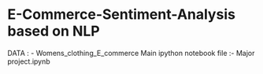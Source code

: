 # E-Commerce-Sentiment-Analysis based on NLP
DATA : - Womens_clothing_E_commerce
Main ipython notebook file :- Major project.ipynb
